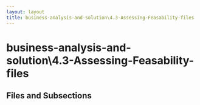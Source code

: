 ```yaml
---
layout: layout
title: business-analysis-and-solution\4.3-Assessing-Feasability-files
---
```


# business-analysis-and-solution\4.3-Assessing-Feasability-files

## Files and Subsections

